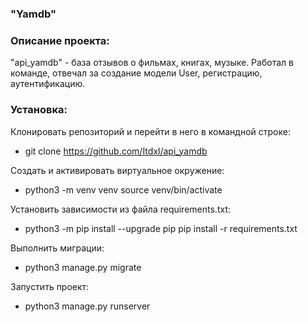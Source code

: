 ### "Yamdb"
### Описание проекта:
"api_yamdb" - база отзывов о фильмах, книгах, музыке. Работал в команде, отвечал за создание модели User, регистрацию, аутентификацию.
### Установка:
Клонировать репозиторий и перейти в него в командной строке:
- git clone https://github.com/Itdxl/api_yamdb

Cоздать и активировать виртуальное окружение:
- python3 -m venv venv source venv/bin/activate

Установить зависимости из файла requirements.txt:
- python3 -m pip install --upgrade pip pip install -r requirements.txt

Выполнить миграции:
- python3 manage.py migrate

Запустить проект:
- python3 manage.py runserver

